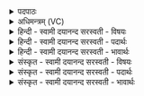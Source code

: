 <details><summary>पदपाठः</summary>

अश्वः॑। घृ॒तेन॑। त्मन्या॑। सम॑क्त॒ इति॒ सम्ऽअ॑क्तः। उप॑। दे॒वान्। ऋ॒तु॒श इत्यृ॑तु॒ऽशः। पाथः॑। ए॒तु॒। वन॒स्पतिः॑। दे॒व॒लो॒कमिति॑ देवऽलो॒कम्। प्र॒जा॒नन्निति॑ प्रऽजा॒नन्। अ॒ग्निना॑। ह॒व्या। स्व॒दि॒तानि॑। व॒क्ष॒त्। १०।
</details>

<details><summary>अधिमन्त्रम् (VC)</summary>

- सूर्य्यो देवता
- बृहदुक्थो वामदेव्य ऋषिः
- निचृत्त्रिष्टुप्
- धैवतः
</details>

<details><summary>हिन्दी - स्वामी दयानन्द सरस्वती  - विषयः</summary>

फिर उसी विषय को अगले मन्त्र में कहा है ॥
</details>

<details><summary>हिन्दी - स्वामी दयानन्द सरस्वती  - पदार्थः</summary>

पदार्थान्वयभाषाः -  हे विद्वन् (देवलोकम्) सब को मार्ग दिखानेवाले विद्वानों के मार्ग को (प्रजानन्) अच्छे प्रकार जानते हुए जैसे (घृतेन) जल संयुक्त किया (अश्वः) शीघ्रगामी अग्नि (त्मन्या) आत्मा से (ऋतुशः) ऋतु-ऋतु में (देवान्) उत्तम व्यवहारों को (समक्तः) सम्यक् प्रकट करता हुआ (पाथः) अन्न को (उप, एतु) निकट से प्राप्त हूजिए (अग्निना) अग्नि के साथ (वनस्पतिः) किरणों का रक्षक सूर्य (स्वदितानि) स्वादिष्ठ (हव्या) भोजन के योग्य अन्नों को (वक्षत्) प्राप्त करे, वैसे आत्मा से वर्ताव कीजिए ॥१० ॥
</details>

<details><summary>हिन्दी - स्वामी दयानन्द सरस्वती  - भावार्थः</summary>

भावार्थभाषाः -  इस मन्त्र में वाचकलुप्तोपमालङ्कार है। हे विद्वान् मनुष्यो ! जैसे सूर्य ऋतुओं का विभाग कर उत्तम सेवने योग्य वस्तुओं को उत्पन्न करता है, वैसे उत्तम, अधम विद्यार्थी और विद्या-अविद्या की अलग-अलग परीक्षा कर अच्छे शिक्षित करें और अविद्या की निवृत्ति करें ॥१० ॥
</details>

<details><summary>संस्कृत - स्वामी दयानन्द सरस्वती  - विषयः</summary>

पुनस्तमेव विषयमाह ॥
</details>

<details><summary>संस्कृत - स्वामी दयानन्द सरस्वती  - पदार्थः</summary>

पदार्थान्वयभाषाः -  हे विद्वन् ! देवलोकं प्रजानन्त्सन् यथा घृतेन संयोजितोऽश्वस्त्मन्या ऋतुशो देवान्त्समक्तः सन् पाथ उपैतु अग्निना सह वनस्पतिः स्वदितानि हव्या यक्षत् तथा त्मन्या वर्त्तस्व ॥१० ॥
</details>

<details><summary>संस्कृत - स्वामी दयानन्द सरस्वती  - भावार्थः</summary>

भावार्थभाषाः -  अत्र वाचकलुप्तोपमालङ्कारः। हे विद्वांसो मनुष्याः ! यथा सूर्य ऋतून् विभज्योत्तमानि सेवितव्यानि वस्तूनि जनयति, तथोत्तमानधमान् विद्यार्थिनो विद्याञ्चाऽविद्याञ्च पृथक् परीक्ष्य सुशिक्षितान् सम्पादयन्तु, अविद्याञ्च निवर्त्तयन्तु ॥१० ॥
</details>